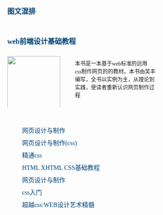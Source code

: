 <!DOCTYPE html>
<html>
	<head>
		<meta charset="utf-8">
		<title></title>
		<style type="text/css">
			*{
				font-family: "微软雅黑";
				padding: 0;
				margin: 0;
				border: none;
				padding-top: 2px;
			}
			body{
				font-size: 12px;
				font-family: "微软雅黑";
			}
			ul{
				list-style: none;
			}
			img{
				border: none;
				text-decoration: none;
				display: block;
			}
			a{
				color: #004276;
				text-decoration: none;
			}
			a:hover{
				text-decoration: underline;
				color: #f00;
			}
			a img,:link img,:visited img{
				border: 0;
			}
			.f1{
				float: left;
			}
			.clearfix:after{
				content: ".";
				display: block;
				height: 0;
				clear: both;
				visibility: hidden;
			}
			.box{
				width: 370px;
				margin: 0 auto;
			}
			.title{
				line-height: 30px;
				padding-top: 18px;
				font-size: 16px;
				font-weight: bold;
				color: #2b2b2b;
			}
			h2{
				line-height: 40px;
				height: 40px;
				padding-top: 8px;
			}
			h2 a{
				font-size: 16px;
				font-weight: bold;
				color: #004276;
			}
			.BoxCon{
			}
			.BoxPic{
				width: 120px;
				height: 118px;
				margin-top: 7px;
				margin-right: 13px;
				overflow: hidden;
			}
			.BoxTxt{
				width: 224px;
			}
			.BoxTxt ul li a{
				font-size: 14px;
				color: #004276;
				line-height: 26px;
			}
			.BoxConBig{
			}
			.BoxConBig ul li{
				height: 26px;
				padding-left: 13px;
			}
			.BoxConBig ul li a{
				font-size: 14px;
				color: #004276;
				line-height: 26px;
			}
		</style>
	</head>
	<body>
		 <div class="Box">
			 <div class="title"><a href="#">图文混排</a></div>
			 <h2><a href="#">web前端设计基础教程</a></h2>
			 <div class="BoxCon Clearfix">
				 <div class="BoxPic f1"><a href="#"><img src="1.jpg" width="120" height="118"></a>
				 </div>
				 <div class="BoxTxt f1">
					 <ul>
						 <li>本书是一本基于web标准的运用<br/>
						     css制作网页的的教材。本书由吴丰<br/>
							 编写，全书以实例为主，从理论到<br/>
							 实践，使读者重新认识网页制作过<br/>
							 程</li>
					 </ul>
				 </div>
			 </div>
			 <div class="BoxConBig">
				 <h3><a href="#"></a></h3>
				 <ul>
					 <li><a href="#">网页设计与制作</a></li>
					 <li><a href="#">网页设计与制作(css)</a></li>
					 <li><a href="#">精通css</a></li>
					 <li><a href="#">HTML XHTML CSS基础教程</a></li>
					 <li><a href="#">网页设计与制作</a></li>
					 <li><a href="#">css入门</a></li>
					 <li><a href="#">超越css:WEB设计艺术精髓</a></li>
				 </ul>
			 </div>
		 </div>
	</body>
</html>
